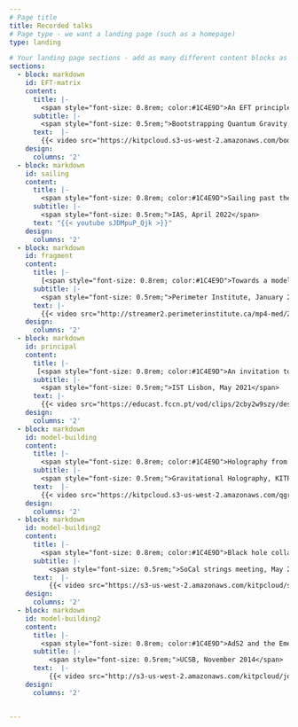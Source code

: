 ```yaml
---
# Page title
title: Recorded talks
# Page type - we want a landing page (such as a homepage)
type: landing

# Your landing page sections - add as many different content blocks as you like
sections:
  - block: markdown
    id: EFT-matrix
    content:
      title: |-
        <span style="font-size: 0.8rem; color:#1C4E9D">An EFT principle for low dimensional gravity</span>
      subtitle: |- 
        <span style="font-size: 0.5rem;">Bootstrapping Quantum Gravity, KITP, February 2023</span>
      text:  |-
        {{< video src="https://kitpcloud.s3-us-west-2.amazonaws.com/bootstrap23/Anous_Bootstrap23_KITP.mp4" controls="yes" >}} 
    design:
      columns: '2'
  - block: markdown
    id: sailing
    content:
      title: |- 
        <span style="font-size: 0.8rem; color:#1C4E9D">Sailing past the edge of the world</span>
      subtitle: |- 
        <span style="font-size: 0.5rem;">IAS, April 2022</span>
      text: "{{< youtube sJDMpuP_Qjk >}}"
    design:
      columns: '2'
  - block: markdown
    id: fragment
    content:
      title: |- 
        [<span style="font-size: 0.8rem; color:#1C4E9D">Towards a model of AdS Fragmentation</span>](https://pirsa.org/22010085)
      subtitle: |- 
        <span style="font-size: 0.5rem;">Perimeter Institute, January 2022</span>
      text: |-  
        {{< video src="http://streamer2.perimeterinstitute.ca/mp4-med/22010085.mp4" controls="yes" >}}
    design:
      columns: '2'
  - block: markdown
    id: principal
    content:
      title: |- 
       [<span style="font-size: 0.8rem; color:#1C4E9D">An invitation to the principal series</span>](https://educast.fccn.pt/vod/clips/2cby2w9szy/streaming.html?locale=pt)
      subtitle: |- 
        <span style="font-size: 0.5rem;">IST Lisbon, May 2021</span>
      text: |-  
        {{< video src="https://educast.fccn.pt/vod/clips/2cby2w9szy/desktop.mp4" controls="yes" >}}
    design:
      columns: '2'
  - block: markdown
    id: model-building
    content:
      title: |-
        <span style="font-size: 0.8rem; color:#1C4E9D">Holography from a model builder's perspective</span>
      subtitle: |- 
        <span style="font-size: 0.5rem;">Gravitational Holography, KITP, February 2020</span>
      text:  |-
        {{< video src="https://kitpcloud.s3-us-west-2.amazonaws.com/qgravity20/Anous_QGravity20_KITP.mp4" controls="yes" >}} 
    design:
      columns: '2'
  - block: markdown
    id: model-building2
    content:
      title: |-
        <span style="font-size: 0.8rem; color:#1C4E9D">Black hole collapse in the 1/c expansion</span>
      subtitle: |- 
          <span style="font-size: 0.5rem;">SoCal strings meeting, May 2016</span>
      text:  |-
          {{< video src="https://s3-us-west-2.amazonaws.com/kitpcloud/scss16/Anous_SCSS16_KITP.mp4" controls="yes" >}} 
    design:
      columns: '2'
  - block: markdown
    id: model-building2
    content:
      title: |-
        <span style="font-size: 0.8rem; color:#1C4E9D">AdS2 and the Emergence of SL(2,R)</span>
      subtitle: |- 
          <span style="font-size: 0.5rem;">UCSB, November 2014</span>
      text:  |-
          {{< video src="http://s3-us-west-2.amazonaws.com/kitpcloud/joint98/Anous_TheorySeminar_KITP.mp4" controls="yes" >}} 
    design:
      columns: '2'


---
```

